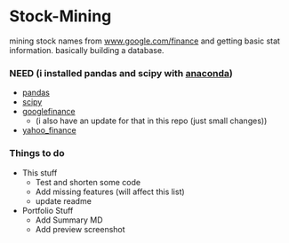 # Stock-Mining
mining stock names from www.google.com/finance and getting basic stat information. basically building a database.

### NEED (i installed pandas and scipy with [anaconda](https://www.continuum.io/downloads))
- [pandas](http://pandas.pydata.org)
- [scipy](https://www.scipy.org)
- [googlefinance](https://pypi.python.org/pypi/googlefinance)
  - (i also have an update for that in this repo (just small changes))
- [yahoo_finance](https://pypi.python.org/pypi/yahoo-finance)


### Things to do
- This stuff
  - Test and shorten some code
  - Add missing features (will affect this list)
  - update readme
- Portfolio Stuff
  - Add Summary MD
  - Add preview screenshot
